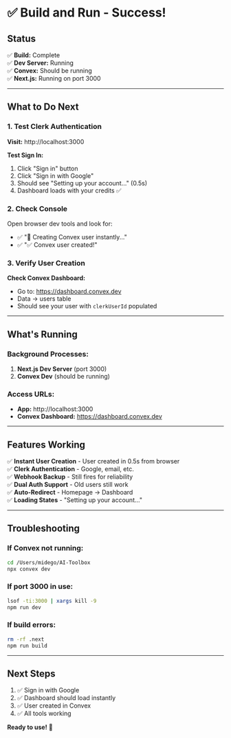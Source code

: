 # ✅ Build and Run - Success!

## Status

✅ **Build:** Complete  
✅ **Dev Server:** Running  
✅ **Convex:** Should be running  
✅ **Next.js:** Running on port 3000

---

## What to Do Next

### 1. Test Clerk Authentication

**Visit:** http://localhost:3000

**Test Sign In:**
1. Click "Sign in" button
2. Click "Sign in with Google"
3. Should see "Setting up your account..." (0.5s)
4. Dashboard loads with your credits ✅

### 2. Check Console

Open browser dev tools and look for:
- ✅ "🔄 Creating Convex user instantly..."
- ✅ "✅ Convex user created!"

### 3. Verify User Creation

**Check Convex Dashboard:**
- Go to: https://dashboard.convex.dev
- Data → users table
- Should see your user with `clerkUserId` populated

---

## What's Running

### Background Processes:
1. **Next.js Dev Server** (port 3000)
2. **Convex Dev** (should be running)

### Access URLs:
- **App:** http://localhost:3000
- **Convex Dashboard:** https://dashboard.convex.dev

---

## Features Working

✅ **Instant User Creation** - User created in 0.5s from browser  
✅ **Clerk Authentication** - Google, email, etc.  
✅ **Webhook Backup** - Still fires for reliability  
✅ **Dual Auth Support** - Old users still work  
✅ **Auto-Redirect** - Homepage → Dashboard  
✅ **Loading States** - "Setting up your account..."

---

## Troubleshooting

### If Convex not running:
```bash
cd /Users/midego/AI-Toolbox
npx convex dev
```

### If port 3000 in use:
```bash
lsof -ti:3000 | xargs kill -9
npm run dev
```

### If build errors:
```bash
rm -rf .next
npm run build
```

---

## Next Steps

1. ✅ Sign in with Google
2. ✅ Dashboard should load instantly
3. ✅ User created in Convex
4. ✅ All tools working

**Ready to use!** 🎉

